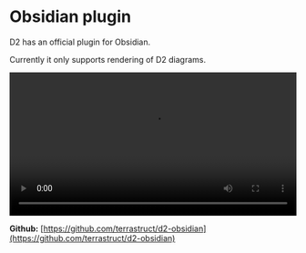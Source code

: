 # Obsidian plugin

D2 has an official plugin for Obsidian.

Currently it only supports rendering of D2 diagrams.


<video controls width="100%">
  <source src={require('@site/static/img/screenshots/obsidian.mp4').default} type="video/mp4" />
  Your browser does not support the video tag.
</video>


**Github:**
[https://github.com/terrastruct/d2-obsidian](https://github.com/terrastruct/d2-obsidian)
